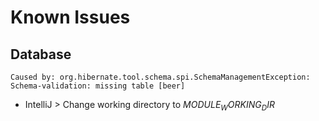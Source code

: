 # Known Issues

## Database

```
Caused by: org.hibernate.tool.schema.spi.SchemaManagementException: Schema-validation: missing table [beer]
```

- IntelliJ > Change working directory to $MODULE_WORKING_DIR$

